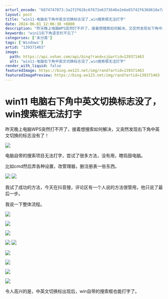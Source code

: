 ```yaml
---
arturl_encode: "6874747073:3a2f2f626c6f672e6373646e2e6e65742f6368616e7a796d2f:61727469636c652f64657461696c732f313339333731343633"
layout: post
title: "win11-电脑右下角中英文切换标志没了,win搜索框无法打字"
date: 2024-06-01 12:06:38 +0800
description: "昨天晚上电脑WPS突然打不开了，接着想搜索如何解决，又突然发现右下角中英文切换的标志没有了！我试了成"
keywords: "win11右下角语言栏不见了"
categories: ['未分类']
tags: ['Windows']
artid: "139371463"
image:
  path: https://api.vvhan.com/api/bing?rand=sj&artid=139371463
  alt: "win11-电脑右下角中英文切换标志没了,win搜索框无法打字"
render_with_liquid: false
featuredImage: https://bing.ee123.net/img/rand?artid=139371463
featuredImagePreview: https://bing.ee123.net/img/rand?artid=139371463
---
```


# win11 电脑右下角中英文切换标志没了，win搜索框无法打字

昨天晚上电脑WPS突然打不开了，接着想搜索如何解决，又突然发现右下角中英文切换的标志没有了！

![](https://i-blog.csdnimg.cn/blog_migrate/47eef2b10b544c3e7ba5c2e6f9efae91.png)

电脑自带的搜索项目无法打字，尝试了很多方法，没有用，瞎捣鼓电脑。

比如cmd然后弄各种设置，改管理器，删注册表一些东西。

![](https://i-blog.csdnimg.cn/blog_migrate/8827b183cad8fdcb11ba4dde802826c4.png)
![](https://i-blog.csdnimg.cn/blog_migrate/04d17f1a5a06b56a0b3284a8950a7133.png)

我试了成功的方法，今天在抖音搜，评论区有一个人说的方法很管用，他只说了最后一步。

我说一下整体流程。

![](https://i-blog.csdnimg.cn/blog_migrate/7c38144ad5e59b7a803cd252d316235d.png)

![](https://i-blog.csdnimg.cn/blog_migrate/554a902fa4f587e5befc76921be9123b.png)

![](https://i-blog.csdnimg.cn/blog_migrate/d55a3abda2446065d05c71ee65846e38.png)

![](https://i-blog.csdnimg.cn/blog_migrate/2e7836f91734b3e3f4c2be23dddcd26a.png)
![](https://i-blog.csdnimg.cn/blog_migrate/8e304f824de2e8bf55769782745785cf.png)

![](https://i-blog.csdnimg.cn/blog_migrate/9833718bd647813f0ae083d5c80e0891.png)

![](https://i-blog.csdnimg.cn/blog_migrate/b1b9f0e044acb610ba817a95144aa5e9.png)

![](https://i-blog.csdnimg.cn/blog_migrate/584f86937ee5c35ea7f9990f9598e224.png)

![](https://i-blog.csdnimg.cn/blog_migrate/b54a294f990c464de0f0aee66f860b1c.png)

令人高兴的是，中英文切换标出现后，win自带的搜索框也能打字了。